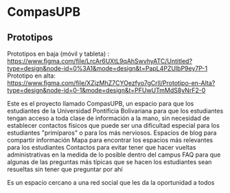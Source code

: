# CompasUPB
## Prototipos 
Prototipos en baja (móvil y tableta) : https://www.figma.com/file/LrcAr6UXtL9qAhSwvhyATC/Untitled?type=design&node-id=0%3A1&mode=design&t=PapL4PZUlbP9ey7P-1
Prototipo en alta: https://www.figma.com/file/XZjzMhZ7CYOezfyo7gCrll/Prototipo-en-Alta?type=design&node-id=0-1&mode=design&t=PFUwUTmMdS8yNrF2-0

Este es el proyecto llamado CompasUPB, un espacio para que los estudiantes de la Universidad Pontificia Bolivariana para que los estudiantes tengan acceso a toda clase de información a la mano, sin necesidad de establecer contactos físicos que puede ser una dificultad especial para los estudiantes "primíparos" o para los más nerviosos. 
Espacios de blog para compartir información
Mapa para encontrar los espacios más relevantes para los estudiantes
Contactos para evitar tener que hacer vueltas administrativas en la medida de lo posible dentro del campus
FAQ para que algunas de las preguntas más típicas que se hacen los estudiantes sean resueltas sin tener que preguntar por ahí

Es un espacio cercano a una red social que les da la oportunidad a todos 
